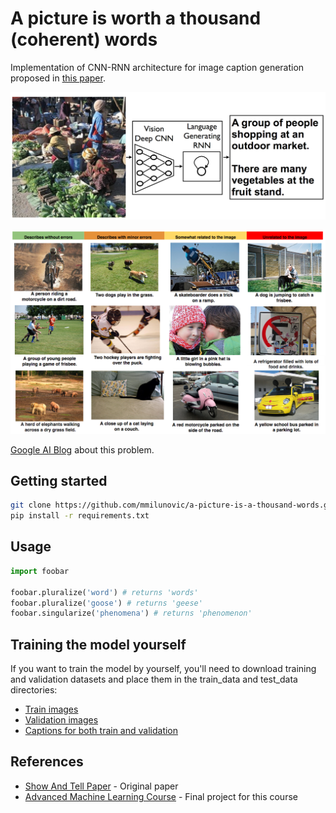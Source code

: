 # A picture is worth a thousand (coherent) words

Implementation of CNN-RNN architecture for image caption generation proposed in [this paper](https://arxiv.org/abs/1411.4555). 

![](https://github.com/mmilunovic/a-picture-is-a-thousand-words/blob/master/resources/description.png)

![](https://github.com/mmilunovic/a-picture-is-a-thousand-words/blob/master/resources/multiple.png)

[Google AI Blog](https://ai.googleblog.com/2014/11/a-picture-is-worth-thousand-coherent.html) about this problem.



## Getting started

```bash
git clone https://github.com/mmilunovic/a-picture-is-a-thousand-words.git
pip install -r requirements.txt
```

## Usage

```python
import foobar

foobar.pluralize('word') # returns 'words'
foobar.pluralize('goose') # returns 'geese'
foobar.singularize('phenomena') # returns 'phenomenon'
```

## Training the model yourself

If you want to train the model by yourself, you'll need to download training and validation datasets and place them in the train_data and test_data directories:

* [Train images](http://msvocds.blob.core.windows.net/coco2014/train2014.zip)
* [Validation images](http://msvocds.blob.core.windows.net/coco2014/val2014.zip)
* [Captions for both train and validation](http://msvocds.blob.core.windows.net/annotations-1-0-3/captions_train-val2014.zip)

## References

* [Show And Tell Paper](https://arxiv.org/abs/1411.4555) - Original paper
* [Advanced Machine Learning Course](https://www.coursera.org/specializations/aml) - Final project for this course

